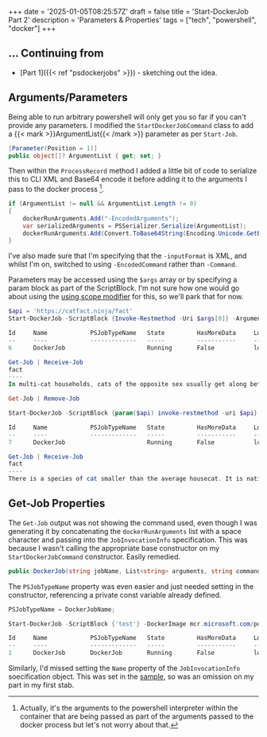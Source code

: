 +++
date = '2025-01-05T08:25:57Z'
draft = false
title = 'Start-DockerJob Part 2'
description = 'Parameters & Properties'
tags = ["tech", "powershell", "docker"]
+++

## ... Continuing from

* [Part 1]({{< ref "psdockerjobs" >}}) - sketching out the idea.

## Arguments/Parameters

Being able to run arbitrary powershell will only get you so far if you can't provide any parameters. I modified the `StartDockerJobCommand` class to add a {{< mark >}}ArgumentList{{< /mark >}} parameter as per `Start-Job`.

```csharp
[Parameter(Position = 1)]
public object[]? ArgumentList { get; set; }
```

Then within the `ProcessRecord` method I added a little bit of code to serialize this to CLI XML and Base64 encode it before adding it to the arguments I pass to the docker process [^pwshnotdocker].

```csharp
if (ArgumentList != null && ArgumentList.Length != 0)
{
    dockerRunArguments.Add("-EncodedArguments");
    var serializedArguments = PSSerializer.Serialize(ArgumentList);
    dockerRunArguments.Add(Convert.ToBase64String(Encoding.Unicode.GetBytes(serializedArguments)));
}
```

I've also made sure that I'm specifying that the `-inputFormat` is XML, and whilst I'm on, switched to using `-EncodedCommand` rather than `-Command`.

Parameters may be accessed using the `$args` array or by specifying a param block as part of the ScriptBlock. I'm not sure how one would go about using the [using scope modifier](https://learn.microsoft.com/en-us/powershell/module/microsoft.powershell.core/about/about_scopes?view=powershell-7.4#the-using-scope-modifier) for this, so we'll park that for now. 

```powershell
$api = 'https://catfact.ninja/fact'                                        
Start-DockerJob -ScriptBlock {Invoke-Restmethod -Uri $args[0]} -ArgumentList $api  -DockerImage mcr.microsoft.com/powershell:preview-mariner-2.0-arm64

Id     Name            PSJobTypeName   State         HasMoreData     Location             Command
--     ----            -------------   -----         -----------     --------             -------
6      DockerJob                       Running       False           localhost

Get-Job | Receive-Job
fact                                                                        length
----                                                                        ------
In multi-cat households, cats of the opposite sex usually get along better.     75

Get-Job | Remove-Job

Start-DockerJob -ScriptBlock {param($api) invoke-restmethod -uri $api} -ArgumentList $api  -DockerImage mcr.microsoft.com/powershell:preview-mariner-2.0-arm64

Id     Name            PSJobTypeName   State         HasMoreData     Location             Command
--     ----            -------------   -----         -----------     --------             -------
7      DockerJob                       Running       False           localhost

Get-Job | Receive-Job
fact
----
There is a species of cat smaller than the average housecat. It is native to Africa and it is the Black-footed cat (Felis nigripes). Its top weight is 5.5 p…
```

## Get-Job Properties 

The `Get-Job` output was not showing the command used, even though I was generating it by concatenating the `dockerRunArguments` list with a space character and passing into the `JobInvocationInfo` specification. This was because I wasn't calling the appropriate base constructor on my `StartDockerJobCommand` constructor. Easily remedied. 

```csharp
public DockerJob(string jobName, List<string> arguments, string command) : base(command, jobName)
```

The `PSJobTypeName` property was even easier and just needed setting in the constructor, referencing a private const variable already defined.

```csharp
PSJobTypeName = DockerJobName;
```

```powershell
Start-DockerJob -ScriptBlock {'test'} -DockerImage mcr.microsoft.com/powershell:preview-mariner-2.0-arm64

Id     Name            PSJobTypeName   State         HasMoreData     Location             Command
--     ----            -------------   -----         -----------     --------             -------
1      DockerJob       DockerJob       Running       False           localhost            run --name c4fe0526-9298…
```

Similarly, I'd missed setting the `Name` property of the `JobInvocationInfo` soecification object. This was set in the [sample](https://github.com/microsoft/Windows-classic-samples/blob/main/Samples/PowerShell/JobSourceAdapter/cs/JobSourceAdapterSample.cs), so was an omission on my part in my first stab.


[^pwshnotdocker]: Actually, it's the arguments to the powershell interpreter within the container that are being passed as part of the arguments passed to the docker process but let's not worry about that.